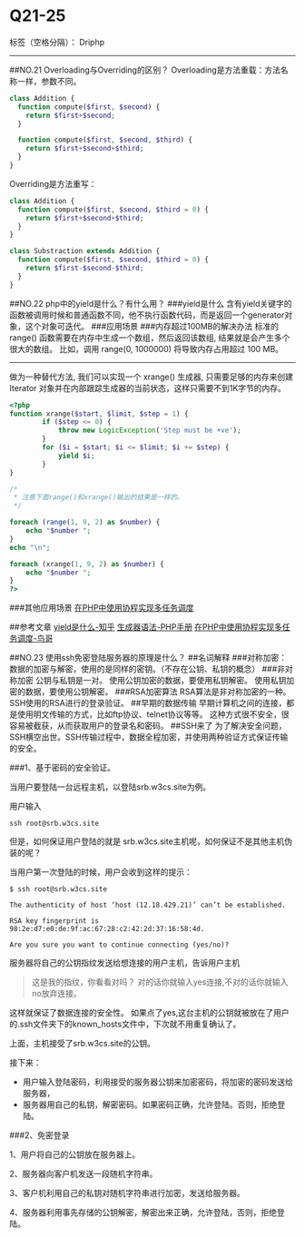 ﻿# Q21-25

标签（空格分隔）： Driphp

---

##NO.21 Overloading与Overriding的区别？
Overloading是方法重载：方法名称一样，参数不同。
```php
class Addition {
  function compute($first, $second) {
    return $first+$second;
  }

  function compute($first, $second, $third) {
    return $first+$second+$third;
  }
}
```
Overriding是方法重写：
```php
class Addition {
  function compute($first, $second, $third = 0) {
    return $first+$second+$third;
  }
}

class Substraction extends Addition {
  function compute($first, $second, $third = 0) {
    return $first-$second-$third;
  }
}
```
##NO.22 php中的yield是什么？有什么用？
###yield是什么
含有yield关键字的函数被调用时候和普通函数不同，他不执行函数代码，而是返回一个generator对象，这个对象可迭代。
###应用场景
###内存超过100MB的解决办法
标准的 range() 函数需要在内存中生成一个数组，然后返回该数组, 结果就是会产生多个很大的数组。 
比如，调用 range(0, 1000000) 将导致内存占用超过 100 MB。


----------


做为一种替代方法, 我们可以实现一个 xrange() 生成器, 只需要足够的内存来创建 Iterator 对象并在内部跟踪生成器的当前状态，这样只需要不到1K字节的内存。
```php
<?php
function xrange($start, $limit, $step = 1) {
        if ($step <= 0) {
            throw new LogicException('Step must be +ve');
        }
        for ($i = $start; $i <= $limit; $i += $step) {
            yield $i;
        }
}

/* 
 * 注意下面range()和xrange()输出的结果是一样的。
 */

foreach (range(1, 9, 2) as $number) {
    echo "$number ";
}
echo "\n";

foreach (xrange(1, 9, 2) as $number) {
    echo "$number ";
}
?>
```
###其他应用场景
[在PHP中使用协程实现多任务调度][1]

##参考文章
[yield是什么-知乎][2]
[生成器语法-PHP手册][3]
[在PHP中使用协程实现多任务调度-鸟哥][1]

  [1]: http://www.laruence.com/2015/05/28/3038.html
  [2]: https://www.zhihu.com/question/26966414
  [3]: http://php.net/manual/zh/language.generators.syntax.php
  
  
##NO.23 使用ssh免密登陆服务器的原理是什么？
##名词解释
###对称加密：
数据的加密与解密，使用的是同样的密钥。（不存在公钥、私钥的概念）
###非对称加密
公钥与私钥是一对。
使用公钥加密的数据，要使用私钥解密。
使用私钥加密的数据，要使用公钥解密。
###RSA加密算法
RSA算法是非对称加密的一种。SSH使用的RSA进行的登录验证。
##早期的数据传输
早期计算机之间的连接，都是使用明文传输的方式，比如ftp协议、telnet协议等等。
这种方式很不安全，很容易被截获，从而获取用户的登录名和密码。
##SSH来了
为了解决安全问题，SSH横空出世。SSH传输过程中，数据全程加密，并使用两种验证方式保证传输的安全。

###1、基于密码的安全验证。

当用户要登陆一台远程主机，以登陆srb.w3cs.site为例。

用户输入 
```
ssh root@srb.w3cs.site
```
但是，如何保证用户登陆的就是 srb.w3cs.site主机呢，如何保证不是其他主机伪装的呢？

当用户第一次登陆的时候，用户会收到这样的提示：
```
$ ssh root@srb.w3cs.site

The authenticity of host ‘host (12.18.429.21)’ can’t be established.

RSA key fingerprint is 98:2e:d7:e0:de:9f:ac:67:28:c2:42:2d:37:16:58:4d.

Are you sure you want to continue connecting (yes/no)?
```
服务器将自己的公钥指纹发送给想连接的用户主机，告诉用户主机
> 这是我的指纹，你看看对吗？
对的话你就输入yes连接,不对的话你就输入no放弃连接。

这样就保证了数据连接的安全性。
如果点了yes,这台主机的公钥就被放在了用户的.ssh文件夹下的known_hosts文件中，下次就不用重复确认了。

上面，主机接受了srb.w3cs.site的公钥。

接下来：

 - 用户输入登陆密码，利用接受的服务器公钥来加密密码，将加密的密码发送给服务器，
 - 服务器用自己的私钥，解密密码。如果密码正确，允许登陆。否则，拒绝登陆。

###2、免密登录

1、用户将自己的公钥放在服务器上。

2、服务器向客户机发送一段随机字符串。

3、客户机利用自己的私钥对随机字符串进行加密，发送给服务器。

4、服务器利用事先存储的公钥解密，解密出来正确，允许登陆，否则，拒绝登陆。